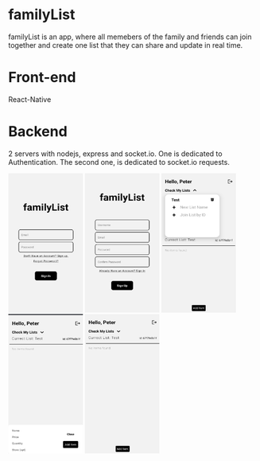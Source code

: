 # familyList
familyList is an app, where all memebers of the family and friends can join together and create one list that they can share and update in real time. 

# Front-end
React-Native

# Backend
2 servers with nodejs, express and socket.io.
One is dedicated to Authentication.
The second one, is dedicated to socket.io requests.


<img src="https://github.com/GiorgosMarga/familyList/blob/main/Login.jpg" Go.jpg width="150" height="280">
<img src="https://github.com/GiorgosMarga/familyList/blob/main/Register.jpg" Go.jpg width="150" height="280">
<img src="https://github.com/GiorgosMarga/familyList/blob/main/Main_Screen_1.jpg" Go.jpg width="150" height="280">
<img src="https://github.com/GiorgosMarga/familyList/blob/main/Main_Screen_2.jpg" Go.jpg width="150" height="280">
<img src="https://github.com/GiorgosMarga/familyList/blob/main/Main_Screen_3.jpg" Go.jpg width="150" height="280">
